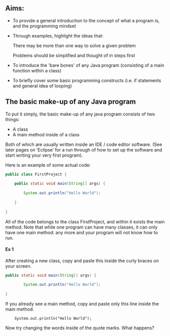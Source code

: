 ## Aims:
- To provide a general introduction to the concept of what a program is, and the programming mindset
- Through examples, highlight the ideas that: 

  There may be more than one way to solve a given problem

  Problems should be simplified and thought of in steps first

- To introduce the 'bare bones' of any Java program (consisting of a main function within a class)
- To briefly cover some basic programming constructs (i.e. if statements and general idea of looping)

## The basic make-up of any Java program

To put it simply, the basic make-up of any java program consists of two things:

-	A class
-	A main method inside of a class

Both of which are usually written inside an IDE / code editor software. (See later pages on ‘Eclipse’ for a run through of how to set up the software and start writing your very first program).

Here is an example of some actual code:

```java
public class FirstProject {
   
    public static void main(String[] args) {
        
        System.out.println("Hello World");
        
    }
    
}
```

All of the code belongs to the class FirstProject, and within it exists the main method. Note that while one program can have many classes, it can only have one main method: any more and your program will not know how to run.

#### Ex 1

After creating a new class, copy and paste this inside the curly braces on your screen. 
	
```java
public static void main(String[] args) {
        
        System.out.println("Hello World");
        
}
```

If you already see a main method, copy and paste only this line inside the main method.

        System.out.println("Hello World");

Now try changing the words inside of the quote marks. What happens?
